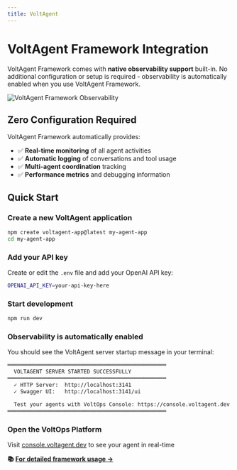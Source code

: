 ```yaml
---
title: VoltAgent
---
```


# VoltAgent Framework Integration

VoltAgent Framework comes with **native observability support** built-in. No additional configuration or setup is required - observability is automatically enabled when you use VoltAgent Framework.

![VoltAgent Framework Observability](https://cdn.voltagent.dev/readme/demo.gif)

## Zero Configuration Required

VoltAgent Framework automatically provides:

- ✅ **Real-time monitoring** of all agent activities
- ✅ **Automatic logging** of conversations and tool usage
- ✅ **Multi-agent coordination** tracking
- ✅ **Performance metrics** and debugging information

## Quick Start

### Create a new VoltAgent application

```bash
npm create voltagent-app@latest my-agent-app
cd my-agent-app
```

### Add your API key

Create or edit the `.env` file and add your OpenAI API key:

```bash
OPENAI_API_KEY=your-api-key-here
```

### Start development

```bash
npm run dev
```

### Observability is automatically enabled

You should see the VoltAgent server startup message in your terminal:

```bash
══════════════════════════════════════════════════
  VOLTAGENT SERVER STARTED SUCCESSFULLY
══════════════════════════════════════════════════
  ✓ HTTP Server:  http://localhost:3141
  ✓ Swagger UI:   http://localhost:3141/ui

  Test your agents with VoltOps Console: https://console.voltagent.dev
══════════════════════════════════════════════════
```

### Open the VoltOps Platform

Visit [console.voltagent.dev](https://console.voltagent.dev/) to see your agent in real-time

**📚 [For detailed framework usage →](/docs/observability/developer-console/)**
